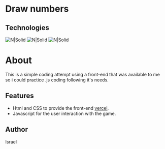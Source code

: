 # Draw numbers
## Technologies
![N|Solid](https://img.shields.io/badge/HTML-239120?style=for-the-badge&logo=html5&logoColor=white) ![N|Solid](https://img.shields.io/badge/CSS-239120?&style=for-the-badge&logo=css3&logoColor=white) ![N|Solid](https://img.shields.io/badge/JavaScript-F7DF1E?style=for-the-badge&logo=javascript&logoColor=black)

# About
This is a simple coding attempt using a front-end that was available to me so i could practice .js coding following it's needs.

## Features

- Html and CSS to provide the front-end [vercel](https://draw-numbers-game.vercel.app/).
- Javascript for the user interaction with the game.

## Author
Israel
